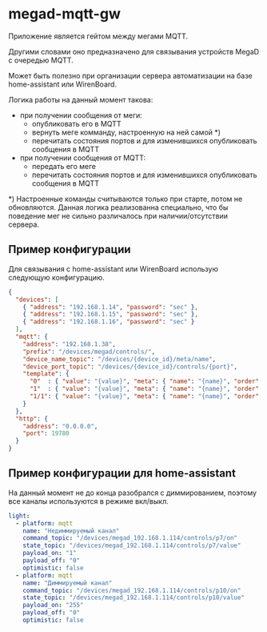 # megad-mqtt-gw

Приложение является гейтом между мегами MQTT.

Другими словами оно предназначено для связывания устройств MegaD с
очередью MQTT.

Может быть полезно при организации сервера автоматизации на
базе home-assistant или WirenBoard.

Логика работы на данный момент такова:
 - при получении сообщения от меги:
    - опубликовать его в MQTT
    - вернуть меге комманду, настроенную на ней самой *)
    - перечитать состояния портов и для изменившихся
      опубликовать сообщения в MQTT
 - при получении сообщения от MQTT:
    - передать его меге
    - перечитать состояния портов и для изменившихся
      опубликовать сообщения в MQTT


*) Настроенные команды считываются только при старте, потом не обновляются.
Данная логика реализованна специально, что бы поведение мег не сильно
различалось при наличии/отсутствии сервера.


## Пример конфигурации

Для связывания с home-assistant или WirenBoard использую следующую конфигурацию.
```json
{
  "devices": [
    { "address": "192.168.1.14", "password": "sec" },
    { "address": "192.168.1.15", "password": "sec" },
    { "address": "192.168.1.16", "password": "sec" }
  ],
  "mqtt": {
    "address": "192.168.1.38",
    "prefix": "/devices/megad/controls/",
    "device_name_topic": "/devices/{device_id}/meta/name",
    "device_port_topic": "/devices/{device_id}/controls/{port}",
    "template": {
      "0"  : { "value": "{value}", "meta": { "name": "{name}", "order": "{pn}", "type": "switch", "readonly": 1 } },
      "1"  : { "value": "{value}", "meta": { "name": "{name}", "order": "{pn}",  "type": "switch" } },
      "1/1": { "value": "{value}", "meta": { "name": "{name}", "order": "{pn}",  "type": "range", "max": 255 } }
    }
  },
  "http": {
    "address": "0.0.0.0",
    "port": 19780
  }
}
```


## Пример конфигурации для home-assistant

На данный момент не до конца разобрался с диммированием, поэтому
все каналы используются в режиме вкл/выкл.

```yaml
light:
  - platform: mqtt
    name: "Недиммируемый канал"
    command_topic: "/devices/megad_192.168.1.114/controls/p7/on"
    state_topic: "/devices/megad_192.168.1.114/controls/p7/value"
    payload_on: "1"
    payload_off: "0"
    optimistic: false
  - platform: mqtt
    name: "Диммируемый канал"
    command_topic: "/devices/megad_192.168.1.114/controls/p10/on"
    state_topic: "/devices/megad_192.168.1.114/controls/p10/value"
    payload_on: "255"
    payload_off: "0"
    optimistic: false
```
